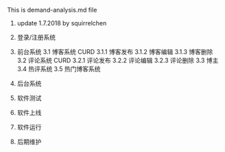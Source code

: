 This is demand-analysis.md file 
1. update 1.7.2018 by squirrelchen

2. 登录/注册系统
3. 前台系统
    3.1 博客系统
        CURD
       3.1.1 博客发布
       3.1.2 博客编辑
       3.1.3 博客删除
    3.2 评论系统
       CURD
       3.2.1 评论发布
       3.2.2 评论编辑 
       3.2.3 评论删除
    3.3 博主
    3.4 热评系统
    3.5 热门博客系统

4. 后台系统
5. 软件测试
6. 软件上线
7. 软件运行
8. 后期维护